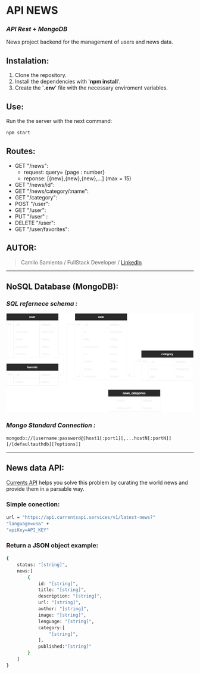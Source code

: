 # **API NEWS**
### **_API Rest + MongoDB_**

News project backend for the management of users and news data.

## **Instalation:**
1. Clone the repository.
2. Install the dependencies with '**npm install**'.
3. Create the '**.env**' file with the necessary enviroment variables.

## **Use:**
Run the the server with the next command:
~~~sh
npm start
~~~

## **Routes:**
- GET "/news":
    - request: query= {page : number}
    - reponse: [{new},{new},{new},...] (max = 15)
- GET "/news/id": 
- GET "/news/category/:name": 
- GET "/category":
- POST "/user":
- GET "/user": 
- PUT "/user" : 
- DELETE "/user": 
- GET "/user/favorites": 

## **AUTOR:**
> Camilo Samiento  /  FullStack Developer  /   [LinkedIn] 
---
## NoSQL Database (MongoDB):
### _SQL refernece schema :_
![ImagenRealaciones](../documentation/diagrama/diagrama%20NewsProject.drawio%20(1).png)
### _Mongo Standard Connection :_
```
mongodb://[username:password@]host1[:port1][,...hostN[:portN]][/[defaultauthdb][?options]]
```
---
## News data API: 
[Currents API] helps you solve this problem by curating the world news and provide them in a parsable way.

### Simple conection: 
```sh
url = "https://api.currentsapi.services/v1/latest-news?"
"language=us&" +
"apiKey=API_KEY"
```
### Return a JSON object example: 
```sh
{
    status: "[string]",
    news:[
        {
            id: "[string]",
            title: "[string]",
            description: "[string]",
            url: "[string]",
            author: "[string]",
            image: "[string]",
            lenguage: "[string]",
            category:[
                "[string]",
            ],
            published:"[string]"
        }
    ]
}
```
[LinkedIn]: https://www.linkedin.com/in/camilo-sarmiento-051a80244/
[Currents API]:https://currentsapi.services/en